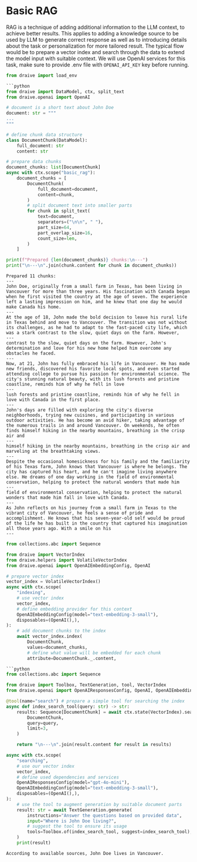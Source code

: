 # Basic RAG

RAG is a technique of adding additional information to the LLM context, to achieve better results. This applies to adding a knowledge source to be used by LLM to generate correct response as well as to introducing details about the task or personalization for more tailored result. The typical flow would be to prepare a vector index and search through the data to extend the model input with suitable context. We will use OpenAI services for this task, make sure to provide .env file with `OPENAI_API_KEY` key before running.

```python
from draive import load_env

```python
from draive import DataModel, ctx, split_text
from draive.openai import OpenAI

# document is a short text about John Doe
document: str = """
...
"""

# define chunk data structure
class DocumentChunk(DataModel):
    full_document: str
    content: str

# prepare data chunks
document_chunks: list[DocumentChunk]
async with ctx.scope("basic_rag"):
    document_chunks = [
        DocumentChunk(
            full_document=document,
            content=chunk,
        )
        # split document text into smaller parts
        for chunk in split_text(
            text=document,
            separators=("\n\n", " "),
            part_size=64,
            part_overlap_size=16,
            count_size=len,
        )
    ]

print(f"Prepared {len(document_chunks)} chunks:\n---")
print("\n---\n".join(chunk.content for chunk in document_chunks))
```

    Prepared 11 chunks:
    ---
    John Doe, originally from a small farm in Texas, has been living in Vancouver for more than three years. His fascination with Canada began when he first visited the country at the age of seven. The experience left a lasting impression on him, and he knew that one day he would make Canada his home.
    ---
    At the age of 18, John made the bold decision to leave his rural life in Texas behind and move to Vancouver. The transition was not without its challenges, as he had to adapt to the fast-paced city life, which was a stark contrast to the slow, quiet days on the farm. However,
    ---
    contrast to the slow, quiet days on the farm. However, John's determination and love for his new home helped him overcome any obstacles he faced.
    ---
    Now, at 21, John has fully embraced his life in Vancouver. He has made new friends, discovered his favorite local spots, and even started attending college to pursue his passion for environmental science. The city's stunning natural beauty, with its lush forests and pristine coastline, reminds him of why he fell in love
    ---
    lush forests and pristine coastline, reminds him of why he fell in love with Canada in the first place.
    ---
    John's days are filled with exploring the city's diverse neighborhoods, trying new cuisines, and participating in various outdoor activities. He has become an avid hiker, taking advantage of the numerous trails in and around Vancouver. On weekends, he often finds himself hiking in the nearby mountains, breathing in the crisp air and
    ---
    himself hiking in the nearby mountains, breathing in the crisp air and marveling at the breathtaking views.
    ---
    Despite the occasional homesickness for his family and the familiarity of his Texas farm, John knows that Vancouver is where he belongs. The city has captured his heart, and he can't imagine living anywhere else. He dreams of one day working in the field of environmental conservation, helping to protect the natural wonders that made him
    ---
    field of environmental conservation, helping to protect the natural wonders that made him fall in love with Canada.
    ---
    As John reflects on his journey from a small farm in Texas to the vibrant city of Vancouver, he feels a sense of pride and accomplishment. He knows that his seven-year-old self would be proud of the life he has built in the country that captured his imagination all those years ago. With a smile on his
    ---

```python
from collections.abc import Sequence

from draive import VectorIndex
from draive.helpers import VolatileVectorIndex
from draive.openai import OpenAIEmbeddingConfig, OpenAI

# prepare vector index
vector_index = VolatileVectorIndex()
async with ctx.scope(
    "indexing",
    # use vector index
    vector_index,
    # define embedding provider for this context
    OpenAIEmbeddingConfig(model="text-embedding-3-small"),
    disposables=(OpenAI(),),
):
    # add document chunks to the index
    await vector_index.index(
        DocumentChunk,
        values=document_chunks,
        # define what value will be embedded for each chunk
        attribute=DocumentChunk._.content,

```python
from collections.abc import Sequence

from draive import Toolbox, TextGeneration, tool, VectorIndex
from draive.openai import OpenAIResponsesConfig, OpenAI, OpenAIEmbeddingConfig

@tool(name="search") # prepare a simple tool for searching the index
async def index_search_tool(query: str) -> str:
    results: Sequence[DocumentChunk] = await ctx.state(VectorIndex).search(
        DocumentChunk,
        query=query,
        limit=3,
    )

    return "\n---\n".join(result.content for result in results)

async with ctx.scope(
    "searching",
    # use our vector index
    vector_index,
    # define used dependencies and services
    OpenAIResponsesConfig(model="gpt-4o-mini"),
    OpenAIEmbeddingConfig(model="text-embedding-3-small"),
    disposables=(OpenAI(),),
):
    # use the tool to augment generation by suitable document parts
    result: str = await TextGeneration.generate(
        instructions="Answer the questions based on provided data",
        input="Where is John Doe living?",
        # suggest the tool to ensure its usage
        tools=Toolbox.of(index_search_tool, suggest=index_search_tool),
    )
    print(result)
```
    According to available sources, John Doe lives in Vancouver.
